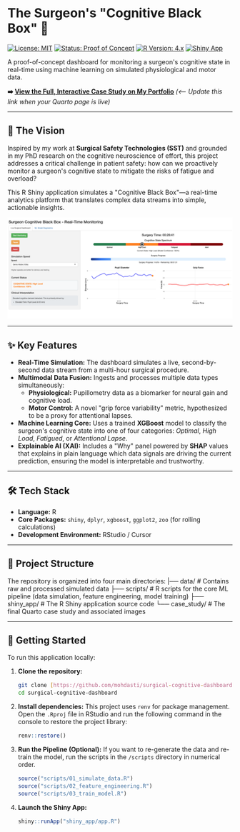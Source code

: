 # The Surgeon's "Cognitive Black Box" 🧠

[![License: MIT](https://img.shields.io/badge/License-MIT-yellow.svg)](https://opensource.org/licenses/MIT)
[![Status: Proof of Concept](https://img.shields.io/badge/Status-Proof_of_Concept-blue.svg)](https://github.com/mohdasti/surgical-cognitive-dashboard)
[![R Version: 4.x](https://img.shields.io/badge/R-4.x-blue?logo=r)](https://www.r-project.org/)
[![Shiny App](https://img.shields.io/badge/Shiny-App-blue?logo=rstudio)](https://shiny.rstudio.com/)

A proof-of-concept dashboard for monitoring a surgeon's cognitive state in real-time using machine learning on simulated physiological and motor data.

**➡️ [View the Full, Interactive Case Study on My Portfolio](https://mdastgheib.com/projects/cognitive-black-box.html)** *(<-- Update this link when your Quarto page is live)*

---

## 🚀 The Vision

Inspired by my work at **Surgical Safety Technologies (SST)** and grounded in my PhD research on the cognitive neuroscience of effort, this project addresses a critical challenge in patient safety: how can we proactively monitor a surgeon's cognitive state to mitigate the risks of fatigue and overload?

This R Shiny application simulates a "Cognitive Black Box"—a real-time analytics platform that translates complex data streams into simple, actionable insights.

![A mockup of a surgical console screen displaying a time-series plot of the surgeon's pupil dilation and grip force variability, indicating their cognitive state during a procedure.](case_study/images/surgical_console_enhanced.png)

---

## ✨ Key Features

* **Real-Time Simulation:** The dashboard simulates a live, second-by-second data stream from a multi-hour surgical procedure.
* **Multimodal Data Fusion:** Ingests and processes multiple data types simultaneously:
    * **Physiological:** Pupillometry data as a biomarker for neural gain and cognitive load.
    * **Motor Control:** A novel "grip force variability" metric, hypothesized to be a proxy for attentional lapses.
* **Machine Learning Core:** Uses a trained **XGBoost** model to classify the surgeon's cognitive state into one of four categories: *Optimal*, *High Load*, *Fatigued*, or *Attentional Lapse*.
* **Explainable AI (XAI):** Includes a "Why" panel powered by **SHAP** values that explains in plain language which data signals are driving the current prediction, ensuring the model is interpretable and trustworthy.

---

## 🛠️ Tech Stack

* **Language:** R
* **Core Packages:** `shiny`, `dplyr`, `xgboost`, `ggplot2`, `zoo` (for rolling calculations)
* **Development Environment:** RStudio / Cursor

---

## 📂 Project Structure

The repository is organized into four main directories:
|── data/         # Contains raw and processed simulated data
├── scripts/      # R scripts for the core ML pipeline (data simulation, feature engineering, model training)
├── shiny_app/    # The R Shiny application source code
└── case_study/   # The final Quarto case study and associated images


---

## 🏁 Getting Started

To run this application locally:

1.  **Clone the repository:**
    ```bash
    git clone [https://github.com/mohdasti/surgical-cognitive-dashboard.git](https://github.com/mohdasti/surgical-cognitive-dashboard.git)
    cd surgical-cognitive-dashboard
    ```

2.  **Install dependencies:**
    This project uses `renv` for package management. Open the `.Rproj` file in RStudio and run the following command in the console to restore the project library:
    ```r
    renv::restore()
    ```

3.  **Run the Pipeline (Optional):**
    If you want to re-generate the data and re-train the model, run the scripts in the `/scripts` directory in numerical order.
    ```r
    source("scripts/01_simulate_data.R")
    source("scripts/02_feature_engineering.R")
    source("scripts/03_train_model.R")
    ```

4.  **Launch the Shiny App:**
    ```r
    shiny::runApp("shiny_app/app.R")
    ```
